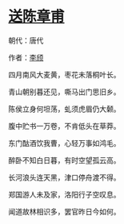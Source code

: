 # [送陈章甫](http://so.gushiwen.org/view_6032.aspx)

朝代：唐代

作者：[李颀](http://so.gushiwen.org/author_671.aspx)

四月南风大麦黄，枣花未落桐叶长。

青山朝别暮还见，嘶马出门思旧乡。

陈侯立身何坦荡，虬须虎眉仍大颡。

腹中贮书一万卷，不肯低头在草莽。

东门酤酒饮我曹，心轻万事如鸿毛。

醉卧不知白日暮，有时空望孤云高。

长河浪头连天黑，津口停舟渡不得。

郑国游人未及家，洛阳行子空叹息。

闻道故林相识多，罢官昨日今如何。

